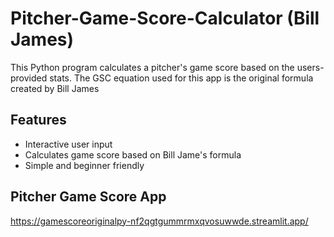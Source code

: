 # Pitcher-Game-Score-Calculator (Bill James)
This Python program calculates a pitcher's game score based on the users-provided stats. 
The GSC equation used for this app is the original formula created by Bill James


## Features
- Interactive user input
- Calculates game score based on Bill Jame's formula
- Simple and beginner friendly

## Pitcher Game Score App

https://gamescoreoriginalpy-nf2qgtgummrmxqvosuwwde.streamlit.app/
